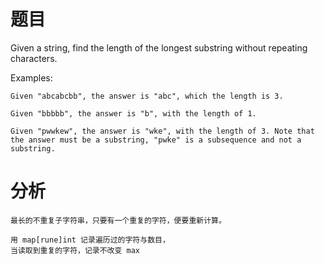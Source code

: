 # 题目
Given a string, find the length of the longest substring without repeating characters.

Examples:

```
Given "abcabcbb", the answer is "abc", which the length is 3.

Given "bbbbb", the answer is "b", with the length of 1.

Given "pwwkew", the answer is "wke", with the length of 3. Note that the answer must be a substring, "pwke" is a subsequence and not a substring.
```

# 分析

```
最长的不重复子字符串，只要有一个重复的字符，便要重新计算。

用 map[rune]int 记录遍历过的字符与数目，
当读取到重复的字符，记录不改变 max

```